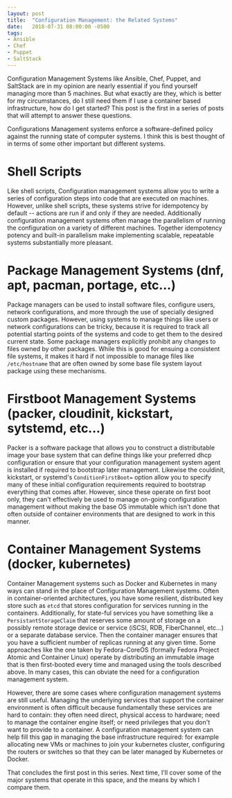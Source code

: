 ```yaml
---
layout: post
title:  "Configuration Management: the Related Systems"
date:   2018-07-31 08:00:00 -0500
tags: 
- Ansible
- Chef
- Puppet
- SaltStack
---
```


Configuration Management Systems like Ansible, Chef, Puppet, and SaltStack are in my opinion are nearly essential if you find yourself managing more than 5 machines.
But what exactly are they, which is better for my circumstances, do I still need them if I use a container based infrastructure, how do I get started?
This post is the first in a series of posts that will attempt to answer these questions.


Configurations Management systems enforce a software-defined policy against the running state of computer systems.
I think this is best thought of in terms of some other important but different systems.

# Shell Scripts

Like shell scripts, Configuration management systems allow you to write a series of configuration steps into code that are executed on machines.
However, unlike shell scripts, these systems strive for idempotency by default -- actions are run if and only if they are needed.
Additionally configuration management systems often manage the parallelism of running the configuration on a variety of different machines.
Together idempotency potency and built-in parallelism make implementing scalable, repeatable systems substantially more pleasant.

# Package Management Systems (dnf, apt, pacman, portage, etc...)

Package managers can be used to install software files, configure users, network configurations, and more through the use of specially designed custom packages.
However, using systems to manage things like users or network configurations can be tricky, because it is required to track all potential starting points of the systems and code to get them to the desired current state.
Some package managers explicitly prohibit any changes to files owned by other packages.
While this is good for ensuing a consistent file systems, it makes it hard if not impossible to manage files like `/etc/hostname` that are often owned by some base file system layout package using these mechanisms.

# Firstboot Management Systems (packer, cloudinit, kickstart, sytstemd, etc...)

Packer is a software package that allows you to construct a distributable image your base system that can define things like your preferred dhcp configuration or ensure that your configuration management system agent is installed if required to bootstrap later management.
Likewise the couldinit, kickstart, or systemd's `ConditionFirstBoot=` option allow you to specify many of these initial configuration requirements required to bootstrap everything that comes after.
However, since these operate on first boot only, they can't effectively be used to manage on-going configuration management without making the base OS immutable which isn't done that often outside of container environments that are designed to work in this manner.

# Container Management Systems (docker, kubernetes)

Container Management systems such as Docker and Kubernetes in many ways can stand in the place of Configuration Management systems.
Often in container-oriented architectures, you have some resilient, distributed key store such as `etcd` that stores configuration for services running in the containers.
Additionally, for state-ful services you have something like a `PersistantStorageClaim`  that reserves some amount of storage on a possibly remote storage device or service (iSCSI, RDB, FiberChannel, etc...) or a separate database service.
Then the container manager ensures that you have a sufficient number of replicas running at any given time.
Some approaches like the one taken by Fedora-CoreOS (formally Fedora Project Atomic and Container Linux) operate by distributing an immutable image that is then first-booted every time and managed using the tools described above.
In many cases, this can obviate the need for a configuration management system.

However, there are some cases where configuration management systems are still useful.
Managing the underlying services that support the container environment is often difficult because fundamentally these services are hard to contain: they often need direct, physical access to hardware; need to manage the container engine itself; or need privileges that you don't want to provide to a container.
A configuration management system can help fill this gap in managing the base infrastructure required: for example allocating new VMs or machines to join your kubernetes cluster, configuring the routers or switches so that they can be later managed by Kubernetes or Docker.

That concludes the first post in this series.  Next time, I'll cover some of the major systems that operate in this space, and the means by which I compare them.
